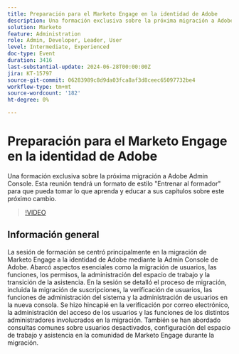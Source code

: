 ```yaml
---
title: Preparación para el Marketo Engage en la identidad de Adobe
description: Una formación exclusiva sobre la próxima migración a Adobe Admin Console. Esta reunión tendrá un formato de estilo "Entrenar al formador" para que pueda tomar lo que aprenda y educar a sus capítulos sobre este próximo cambio.
solution: Marketo
feature: Administration
role: Admin, Developer, Leader, User
level: Intermediate, Experienced
doc-type: Event
duration: 3416
last-substantial-update: 2024-06-28T00:00:00Z
jira: KT-15797
source-git-commit: 06283989c8d9da03fca8af3d8ceec65097732be4
workflow-type: tm+mt
source-wordcount: '182'
ht-degree: 0%

---
```



# Preparación para el Marketo Engage en la identidad de Adobe

Una formación exclusiva sobre la próxima migración a Adobe Admin Console. Esta reunión tendrá un formato de estilo &quot;Entrenar al formador&quot; para que pueda tomar lo que aprenda y educar a sus capítulos sobre este próximo cambio.

>[!VIDEO](https://video.tv.adobe.com/v/3430920/?learn=on)

## Información general

La sesión de formación se centró principalmente en la migración de Marketo Engage a la identidad de Adobe mediante la Admin Console de Adobe. Abarcó aspectos esenciales como la migración de usuarios, las funciones, los permisos, la administración del espacio de trabajo y la transición de la asistencia. En la sesión se detalló el proceso de migración, incluida la migración de suscripciones, la verificación de usuarios, las funciones de administración del sistema y la administración de usuarios en la nueva consola. Se hizo hincapié en la verificación por correo electrónico, la administración del acceso de los usuarios y las funciones de los distintos administradores involucrados en la migración. También se han abordado consultas comunes sobre usuarios desactivados, configuración del espacio de trabajo y asistencia en la comunidad de Marketo Engage durante la migración.
